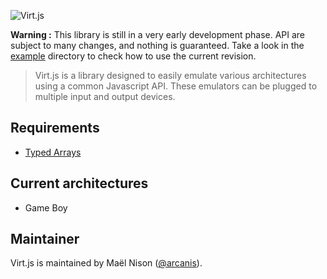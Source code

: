 ![Virt.js](http://arcanis.github.io/virt.js/documents/assets/logo.png)

**Warning :** This library is still in a very early development phase. API are subject to many changes, and nothing is guaranteed. Take a look in the [example](https://github.com/arcanis/Virt.js/tree/master/examples) directory to check how to use the current revision.

> Virt.js is a library designed to easily emulate various architectures using a common Javascript API. These emulators can be plugged to multiple input and output devices.

## Requirements

- [Typed Arrays](http://caniuse.com/#feat=typedarrays)

## Current architectures

- Game Boy

## Maintainer

Virt.js is maintained by Maël Nison ([@arcanis](https://twitter.com/arcanis)).
